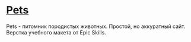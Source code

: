 # [Pets](https://meow-mewse.github.io/pets/)
Pets - питомник породистых животных.
Простой, но аккуратный сайт. Верстка учебного макета от Epic Skills.
